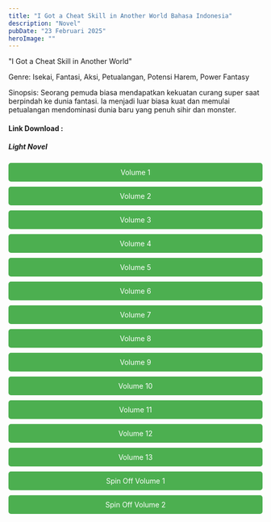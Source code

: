 ```yaml
---
title: "I Got a Cheat Skill in Another World Bahasa Indonesia"
description: "Novel"
pubDate: "23 Februari 2025"
heroImage: ""
---
```

"I Got a Cheat Skill in Another World"

Genre: Isekai, Fantasi, Aksi, Petualangan, Potensi Harem, Power Fantasy

Sinopsis:
Seorang pemuda biasa mendapatkan kekuatan curang super saat berpindah ke dunia fantasi.  Ia menjadi luar biasa kuat dan memulai petualangan mendominasi dunia baru yang penuh sihir dan monster.

#### Link Download :
<!DOCTYPE html>
<html>
<head>
  <style>
  .download-button {
      display: block;
      margin: 10px 0;
      padding: 10px 20px;
      background-color: #4CAF50;
      color: white;
      text-align: center;
      text-decoration: none;
      border: none;
      border-radius: 5px;
    }
  </style>
</head>
<body>

  <h5>Light Novel</h5>

  <a href="https://gawr-index.floral.workers.dev/0:/LN%20&%20WN/LN%20&%20WN%20Jepang%20P1/I%20Got%20a%20Cheat%20Skill%20in%20Another%20World/I%20Got%20a%20Cheat%20Skill%20in%20Another%20World%20Vol.%2001%20-%20Kaori%20Translation.pdf" class="download-button" download>Volume 1</a>
  <a href="https://gawr-index.floral.workers.dev/0:/LN%20&%20WN/LN%20&%20WN%20Jepang%20P1/I%20Got%20a%20Cheat%20Skill%20in%20Another%20World/I%20Got%20a%20Cheat%20Skill%20in%20Another%20World%20Vol.%2002%20-%20Kaori%20Translation.pdf" class="download-button" download>Volume 2</a>
  <a href="https://gawr-index.floral.workers.dev/0:/LN%20&%20WN/LN%20&%20WN%20Jepang%20P1/I%20Got%20a%20Cheat%20Skill%20in%20Another%20World/I%20Got%20a%20Cheat%20Skill%20in%20Another%20World%20Vol.%2003%20-%20Kaori%20Translation.pdf" class="download-button" download>Volume 3</a>
  <a href="https://gawr-index.floral.workers.dev/0:/LN%20&%20WN/LN%20&%20WN%20Jepang%20P1/I%20Got%20a%20Cheat%20Skill%20in%20Another%20World/I%20Got%20a%20Cheat%20Skill%20in%20Another%20World%20Vol.%2004%20-%20Kaori%20Translation.pdf" class="download-button" download>Volume 4</a>
  <a href="https://gawr-index.floral.workers.dev/0:/LN%20&%20WN/LN%20&%20WN%20Jepang%20P1/I%20Got%20a%20Cheat%20Skill%20in%20Another%20World/I%20Got%20a%20Cheat%20Skill%20in%20Another%20World%20Vol.%2005%20-%20Kaori%20Translation.pdf" class="download-button" download>Volume 5</a>
  <a href="https://gawr-index.floral.workers.dev/0:/LN%20&%20WN/LN%20&%20WN%20Jepang%20P1/I%20Got%20a%20Cheat%20Skill%20in%20Another%20World/I%20Got%20a%20Cheat%20Skill%20in%20Another%20World%20Vol.%2006%20-%20Kaori%20Translation.pdf" class="download-button" download>Volume 6</a>
  <a href="https://gawr-index.floral.workers.dev/0:/LN%20&%20WN/LN%20&%20WN%20Jepang%20P1/I%20Got%20a%20Cheat%20Skill%20in%20Another%20World/I%20Got%20a%20Cheat%20Skill%20in%20Another%20World%20Vol.%2007%20-%20Kaori%20Translation.pdf" class="download-button" download>Volume 7</a>
  <a href="https://gawr-index.floral.workers.dev/0:/LN%20&%20WN/LN%20&%20WN%20Jepang%20P1/I%20Got%20a%20Cheat%20Skill%20in%20Another%20World/I%20Got%20a%20Cheat%20Skill%20in%20Another%20World%20Vol.%2008%20-%20Kaori%20Translation.pdf" class="download-button" download>Volume 8</a>
  <a href="https://gawr-index.floral.workers.dev/0:/LN%20&%20WN/LN%20&%20WN%20Jepang%20P1/I%20Got%20a%20Cheat%20Skill%20in%20Another%20World/I%20Got%20a%20Cheat%20Skill%20in%20Another%20World%20Vol.%2009%20-%20Kaori%20Translation.pdf" class="download-button" download>Volume 9</a>
  <a href="https://gawr-index.floral.workers.dev/0:/LN%20&%20WN/LN%20&%20WN%20Jepang%20P1/I%20Got%20a%20Cheat%20Skill%20in%20Another%20World/I%20Got%20a%20Cheat%20Skill%20in%20Another%20World%20Vol.%2010%20-%20Kaori%20Translation.pdf" class="download-button" download>Volume 10</a>
  <a href="https://gawr-index.floral.workers.dev/0:/LN%20&%20WN/LN%20&%20WN%20Jepang%20P1/I%20Got%20a%20Cheat%20Skill%20in%20Another%20World/I%20Got%20a%20Cheat%20Skill%20in%20Another%20World%20Vol.%2011%20-%20Kaori%20Translation.pdf" class="download-button" download>Volume 11</a>
  <a href="https://gawr-index.floral.workers.dev/0:/LN%20&%20WN/LN%20&%20WN%20Jepang%20P1/I%20Got%20a%20Cheat%20Skill%20in%20Another%20World/I%20Got%20a%20Cheat%20Skill%20in%20Another%20World%20Vol.%2012%20-%20Kaori%20Translation.pdf" class="download-button" download>Volume 12</a>
  <a href="https://gawr-index.floral.workers.dev/0:/LN%20&%20WN/LN%20&%20WN%20Jepang%20P1/I%20Got%20a%20Cheat%20Skill%20in%20Another%20World/I%20Got%20a%20Cheat%20Skill%20in%20Another%20World%20Vol.%2013%20-%20Kaori%20Translation.pdf" class="download-button" download>Volume 13</a>
  <a href="https://gawr-index.floral.workers.dev/0:/LN%20&%20WN/LN%20&%20WN%20Jepang%20P1/I%20Got%20a%20Cheat%20Skill%20in%20Another%20World/I%20Got%20a%20Cheat%20Skill%20in%20Another%20World%20Spin%20Off%20Vol.%2001%20-%20Kaori%20Translation.pdf" class="download-button" download>Spin Off Volume 1</a>
  <a href="https://gawr-index.floral.workers.dev/0:/LN%20&%20WN/LN%20&%20WN%20Jepang%20P1/I%20Got%20a%20Cheat%20Skill%20in%20Another%20World/I%20Got%20a%20Cheat%20Skill%20in%20Another%20World%20Spin%20Off%20Vol.%2002%20-%20Kaori%20Translation.pdf" class="download-button" download>Spin Off Volume 2</a>

</body>
</html>
